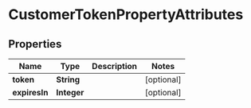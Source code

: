 

# CustomerTokenPropertyAttributes


## Properties

| Name | Type | Description | Notes |
|------------ | ------------- | ------------- | -------------|
|**token** | **String** |  |  [optional] |
|**expiresIn** | **Integer** |  |  [optional] |



